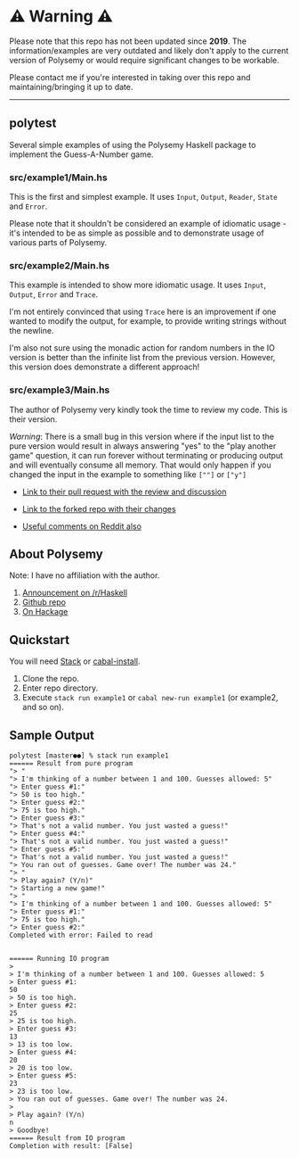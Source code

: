 # ⚠️ Warning ⚠️

Please note that this repo has not been updated since **2019**. The information/examples are very outdated and likely don't apply to the current version of Polysemy or would require significant changes to be workable. 

Please contact me if you're interested in taking over this repo and maintaining/bringing it up to date.

***

## polytest

Several simple examples of using the Polysemy Haskell package to implement the Guess-A-Number game.


### src/example1/Main.hs
This is the first and simplest example. It uses `Input`, `Output`, `Reader`, `State` and `Error`.

Please note that it shouldn't be considered an example of idiomatic usage - it's intended to be as simple as possible and to demonstrate usage of various parts of Polysemy.

### src/example2/Main.hs
This example is intended to show more idiomatic usage. It uses `Input`, `Output`, `Error` and `Trace`.

I'm not entirely convinced that using `Trace` here is an improvement if one wanted to modify the output, for example, to provide writing strings without the newline.

I'm also not sure using the monadic action for random numbers in the IO version is better than the infinite list from the previous version. However, this version does demonstrate a different approach!

### src/example3/Main.hs

The author of Polysemy very kindly took the time to review my code. This is their version.

*Warning*: There is a small bug in this version where if the input list to the pure version would result in
always answering "yes" to the "play another game" question, it can run forever without terminating or producing output
and will eventually consume all memory. That would only happen if you changed the input in the example to something like `[""]` or `["y"]`

* [Link to their pull request with the review and discussion](https://github.com/KerfuffleV2/haskell-polysemy-test/pull/1)

* [Link to the forked repo with their changes](https://github.com/isovector/haskell-polysemy-test)

* [Useful comments on Reddit also](https://www.reddit.com/r/haskell/comments/c23wxd/example_for_polysemy_a_simple_guessanumber_game/erhvr0a/)


## About Polysemy
Note: I have no affiliation with the author.
1. [Announcement on /r/Haskell](https://www.reddit.com/r/haskell/comments/bbqzrd/ann_polysemy_higherorder_noboilerplate_zerocost/)
2. [Github repo](https://github.com/isovector/polysemy)
3. [On Hackage](https://hackage.haskell.org/package/polysemy)


## Quickstart

You will need [Stack](https://docs.haskellstack.org/en/stable/README/)
or [cabal-install](https://www.haskell.org/cabal/).

1. Clone the repo.
2. Enter repo directory.
3. Execute `stack run example1` or `cabal new-run example1` (or example2, and so on).

## Sample Output
```
polytest [master●●] % stack run example1
====== Result from pure program
"> "
"> I'm thinking of a number between 1 and 100. Guesses allowed: 5"
"> Enter guess #1:"
"> 50 is too high."
"> Enter guess #2:"
"> 75 is too high."
"> Enter guess #3:"
"> That's not a valid number. You just wasted a guess!"
"> Enter guess #4:"
"> That's not a valid number. You just wasted a guess!"
"> Enter guess #5:"
"> That's not a valid number. You just wasted a guess!"
"> You ran out of guesses. Game over! The number was 24."
"> "
"> Play again? (Y/n)"
"> Starting a new game!"
"> "
"> I'm thinking of a number between 1 and 100. Guesses allowed: 5"
"> Enter guess #1:"
"> 75 is too high."
"> Enter guess #2:"
Completed with error: Failed to read


====== Running IO program
>
> I'm thinking of a number between 1 and 100. Guesses allowed: 5
> Enter guess #1:
50
> 50 is too high.
> Enter guess #2:
25
> 25 is too high.
> Enter guess #3:
13
> 13 is too low.
> Enter guess #4:
20
> 20 is too low.
> Enter guess #5:
23
> 23 is too low.
> You ran out of guesses. Game over! The number was 24.
>
> Play again? (Y/n)
n
> Goodbye!
====== Result from IO program
Completion with result: [False]
```
